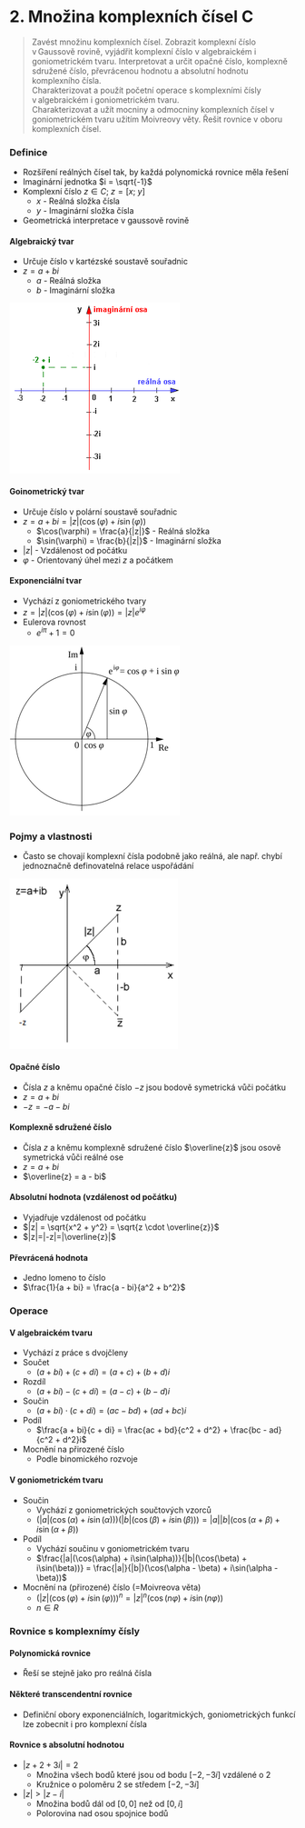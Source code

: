 # 2. Množina komplexních čísel C

> Zavést množinu komplexních čísel. Zobrazit komplexní číslo v Gaussově rovině, vyjádřit komplexní číslo v algebraickém i goniometrickém tvaru. Interpretovat a určit opačné číslo, komplexně sdružené číslo, převrácenou hodnotu a absolutní hodnotu komplexního čísla. \
> Charakterizovat a použít početní operace s komplexními čísly v algebraickém i goniometrickém tvaru. \
> Charakterizovat a užít mocniny a odmocniny komplexních čísel v goniometrickém tvaru užitím Moivreovy věty. Řešit rovnice v oboru komplexních čísel.

### Definice

- Rozšíření reálných čísel tak, by každá polynomická rovnice měla řešení
- Imaginární jednotka $i = \sqrt{-1}$
- Komplexní číslo $z \in C; \ z = [x; \ y]$
  - $x$ - Reálná složka čísla
  - $y$ - Imaginární složka čísla
- Geometrická interpretace v gaussově rovině

#### Algebraický tvar

- Určuje číslo v kartézské soustavě souřadnic
- $z = a + bi$
  - $a$ - Reálná složka
  - $b$ - Imaginární složka

![Gaussova (komplexní) rovina](./gaussova_rovina.png)

#### Goinometrický tvar

- Určuje číslo v polární soustavě souřadnic
- $z = a + bi = |z|(\cos(\varphi) + i\sin(\varphi))$
  - $\cos(\varphi) = \frac{a}{|z|}$ - Reálná složka
  - $\sin(\varphi) = \frac{b}{|z|}$ - Imaginární složka
- $|z|$ - Vzdálenost od počátku
- $\varphi$ - Orientovaný úhel mezi $z$ a počátkem

#### Exponenciální tvar

- Vychází z goniometrického tvary
- $z = |z|(\cos(\varphi) + i\sin(\varphi)) = |z| e^{i \varphi}$
- Eulerova rovnost
  - $e^{i \pi} + 1 = 0$

![Eulerův vzorec](./euleruv_vzorec.png)

### Pojmy a vlastnosti

- Často se chovají komplexní čísla podobně jako reálná, ale např. chybí jednoznačně definovatelná relace uspořádání

![Operace](./operace.png)

#### Opačné číslo

- Čísla $z$ a kněmu opačné číslo $-z$ jsou bodově symetrická vůči počátku
- $z = a + bi$
- $-z = -a - bi$

#### Komplexně sdružené číslo

- Čísla $z$ a kněmu komplexně sdružené číslo $\overline{z}$ jsou osově symetrická vůči reálné ose
- $z = a + bi$
- $\overline{z} = a - bi$

#### Absolutní hodnota (vzdálenost od počátku)

- Vyjadřuje vzdálenost od počátku
- $|z| = \sqrt{x^2 + y^2} = \sqrt{z \cdot \overline{z}}$
- $|z|=|-z|=|\overline{z}|$

#### Převrácená hodnota

- Jedno lomeno to číslo
- $\frac{1}{a + bi} = \frac{a - bi}{a^2 + b^2}$

### Operace

#### V algebraickém tvaru

- Vychází z práce s dvojčleny
- Součet
  - $(a + bi) + (c + di) = (a + c) + (b + d)i$
- Rozdíl
  - $(a + bi) - (c + di) = (a - c) + (b - d)i$
- Součin
  - $(a + bi) \cdot  (c + di) = (ac - bd) + (ad + bc)i$
- Podíl
  - $\frac{a + bi}{c + di} = \frac{ac + bd}{c^2 + d^2} + \frac{bc - ad}{c^2 + d^2}i$
- Mocnění na přirozené číslo
  - Podle binomického rozvoje

#### V goniometrickém tvaru

- Součin
  - Vychází z goniometrických součtových vzorců
  - $(|a|(\cos(\alpha) + i\sin(\alpha)))(|b|(\cos(\beta) + i\sin(\beta))) = |a||b|(\cos(\alpha + \beta) + i\sin(\alpha + \beta))$
- Podíl
  - Vychází součinu v goniometrickém tvaru
  - $\frac{|a|(\cos(\alpha) + i\sin(\alpha))}{|b|(\cos(\beta) + i\sin(\beta))} = \frac{|a|}{|b|}(\cos(\alpha - \beta) + i\sin(\alpha - \beta))$
- Mocnění na (přirozené) číslo (=Moivreova věta)
  - $(|z|(\cos(\varphi) + i\sin(\varphi)))^n = {|z|}^n(\cos(n \varphi) + i\sin(n \varphi))$
  - $n \in R$

### Rovnice s komplexnímy čísly

#### Polynomická rovnice

- Řeší se stejně jako pro reálná čísla

#### Některé transcendentní rovnice

- Definiční obory exponenciálních, logaritmických, goniometrických funkcí lze zobecnit i pro komplexní čísla

#### Rovnice s absolutní hodnotou

- $|z + 2 +3i| = 2$
  - Množina všech bodů které jsou od bodu $[-2, -3i]$ vzdálené o $2$
  - Kružnice o poloměru $2$ se středem $[-2, -3i]$
- $|z| > |z - i|$
  - Množina bodů dál od $[0,0]$ než od $[0, i]$
  - Polorovina nad osou spojnice bodů
